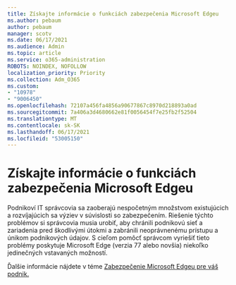```yaml
---
title: Získajte informácie o funkciách zabezpečenia Microsoft Edgeu
ms.author: pebaum
author: pebaum
manager: scotv
ms.date: 06/17/2021
ms.audience: Admin
ms.topic: article
ms.service: o365-administration
ROBOTS: NOINDEX, NOFOLLOW
localization_priority: Priority
ms.collection: Adm_O365
ms.custom:
- "10978"
- "9006450"
ms.openlocfilehash: 72107a456fa4856a90677867c8970d218893a0ad
ms.sourcegitcommit: 7a406a3d4680662e81f0056454f7e25fb2f52504
ms.translationtype: MT
ms.contentlocale: sk-SK
ms.lasthandoff: 06/17/2021
ms.locfileid: "53005150"
---
```

# <a name="learn-about-the-security-features-of-microsoft-edge"></a>Získajte informácie o funkciách zabezpečenia Microsoft Edgeu

Podnikoví IT správcovia sa zaoberajú nespočetným množstvom existujúcich a rozvíjajúcich sa výziev v súvislosti so zabezpečením. Riešenie týchto problémov si správcovia musia urobiť, aby chránili podnikovú sieť a zariadenia pred škodlivými útokmi a zabránili neoprávnenému prístupu a únikom podnikových údajov. S cieľom pomôcť správcom vyriešiť tieto problémy poskytuje Microsoft Edge (verzia 77 alebo novšia) niekoľko jedinečných vstavaných možností. 

Ďalšie informácie nájdete v téme [Zabezpečenie Microsoft Edgeu pre váš podnik.](/DeployEdge/ms-edge-security-for-business)